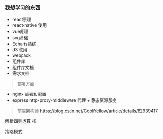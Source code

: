 ### 我想学习的东西

- react原理
- react-native 使用
- vue原理
- svg基础
- Echarts熟练
- d3 使用
- webpack
- 组件库
- 组件库文档
- 需求文档


> 部署方面
- nginx 部署和配置
- express http-proxy-middleware 代理 + 静态资源服务


> 前端架构师 https://blog.csdn.net/CooliYellow/article/details/82939417


解析四则运算  栈

策略模式